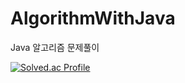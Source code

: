 # AlgorithmWithJava
Java 알고리즘 문제풀이

[![Solved.ac Profile](http://mazassumnida.wtf/api/v2/generate_badge?boj=ggoma003)](https://solved.ac/ggoma003/)
